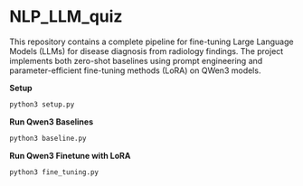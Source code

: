 # NLP_LLM_quiz

This repository contains a complete pipeline for fine-tuning Large Language Models (LLMs) for disease diagnosis from radiology findings. The project implements both zero-shot baselines using prompt engineering and parameter-efficient fine-tuning methods (LoRA) on QWen3 models.

**Setup**
```bash
python3 setup.py
```

**Run Qwen3 Baselines**
```bash
python3 baseline.py
```

**Run Qwen3 Finetune with LoRA**
```bash
python3 fine_tuning.py
```
